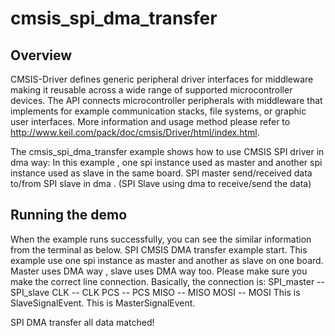 # cmsis_spi_dma_transfer

## Overview
CMSIS-Driver defines generic peripheral driver interfaces for middleware making it reusable across a wide 
range of supported microcontroller devices. The API connects microcontroller peripherals with middleware 
that implements for example communication stacks, file systems, or graphic user interfaces. 
More information and usage method please refer to http://www.keil.com/pack/doc/cmsis/Driver/html/index.html.

The cmsis_spi_dma_transfer example shows how to use CMSIS SPI driver in dma way:
In this example , one spi instance used as master and another spi instance used as slave in the same board.
SPI master send/received data to/from SPI slave in dma . (SPI Slave using dma to receive/send the data)

## Running the demo
When the example runs successfully, you can see the similar information from the terminal as below.
SPI CMSIS DMA transfer example start.
This example use one spi instance as master and another as slave on one board.
Master uses DMA way , slave uses DMA way too.
Please make sure you make the correct line connection. Basically, the connection is:
SPI_master  --  SPI_slave
   CLK      --    CLK
   PCS      --    PCS
   MISO     --    MISO
   MOSI     --    MOSI
This is SlaveSignalEvent.
This is MasterSignalEvent.

SPI DMA transfer all data matched!
